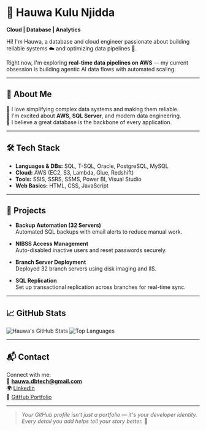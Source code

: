# 🌟 Hauwa Kulu Njidda

**Cloud | Database | Analytics**

Hi! I'm Hauwa, a database and cloud engineer passionate about building reliable systems ☁️ and optimizing data pipelines 🚀.

Right now, I'm exploring **real-time data pipelines on AWS** — my current obsession is building agentic AI data flows with automated scaling.

---

## 📝 About Me

🔹 I love simplifying complex data systems and making them reliable.  
🔹 I'm excited about **AWS**, **SQL Server**, and modern data engineering.  
🔹 I believe a great database is the backbone of every application.

---

## 🛠️ Tech Stack

- **Languages & DBs:** SQL, T-SQL, Oracle, PostgreSQL, MySQL  
- **Cloud:** AWS (EC2, S3, Lambda, Glue, Redshift)  
- **Tools:** SSIS, SSRS, SSMS, Power BI, Visual Studio  
- **Web Basics:** HTML, CSS, JavaScript  

---

## 📌 Projects

- **Backup Automation (32 Servers)**  
  Automated SQL backups with email alerts to reduce manual work.

- **NIBSS Access Management**  
  Auto-disabled inactive users and reset passwords securely.

- **Branch Server Deployment**  
  Deployed 32 branch servers using disk imaging and IIS.

- **SQL Replication**  
  Set up transactional replication across branches for real-time sync.

---

## 📈 GitHub Stats

![Hauwa's GitHub Stats](https://github-readme-stats.vercel.app/api?username=HauwaDBA&show_icons=true&theme=radical)
![Top Languages](https://github-readme-stats.vercel.app/api/top-langs/?username=HauwaDBA&layout=compact&theme=radical)

---

## 📬 Contact

Connect with me:  
📧 **hauwa.dbtech@gmail.com**  
🌍 [LinkedIn](https://www.linkedin.com/in/hauwa-kulu-njidda/)  
📌 [GitHub Portfolio](https://github.com/HauwaDBA/iris-dba-portfolio)

---

> *Your GitHub profile isn't just a portfolio — it's your developer identity. Every detail you add helps tell your story better.* 🚀
